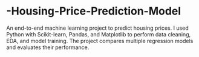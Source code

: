 # -Housing-Price-Prediction-Model
An end-to-end machine learning project to predict housing prices. I used Python with Scikit-learn, Pandas, and Matplotlib to perform data cleaning, EDA, and model training. The project compares multiple regression models and evaluates their performance.
